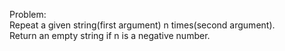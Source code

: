 Problem:  
Repeat a given string(first argument) n times(second argument).  
Return an empty string if n is a negative number.